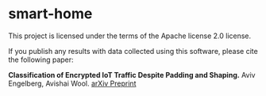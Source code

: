 # smart-home
This project is licensed under the terms of the Apache license 2.0 license.

If you publish any results with data collected using this software, please cite the following paper:

**Classification of Encrypted IoT Traffic Despite Padding and Shaping.** Aviv Engelberg, Avishai Wool. [arXiv Preprint](https://arxiv.org/abs/2110.11188)
